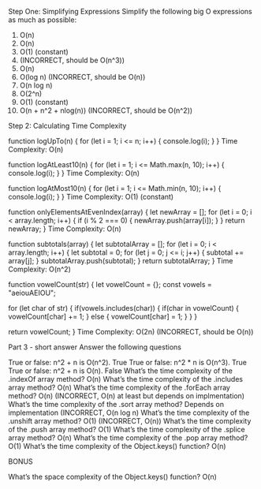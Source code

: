 Step One: Simplifying Expressions
Simplify the following big O expressions as much as possible:
1) O(n)
2) O(n)
3) O(1) (constant)
4) (INCORRECT, should be O(n^3))
5) O(n)
6) O(log n) (INCORRECT, should be O(n))
7) O(n log n)
8) O(2^n)
9) O(1) (constant)
10) O(n + n^2 + nlog(n)) (INCORRECT, should be O(n^2))

Step 2: Calculating Time Complexity

function logUpTo(n) {
  for (let i = 1; i <= n; i++) {
    console.log(i);
  }
}
Time Complexity: O(n)


function logAtLeast10(n) {
  for (let i = 1; i <= Math.max(n, 10); i++) {
    console.log(i);
  }
}
Time Complexity: O(n)


function logAtMost10(n) {
  for (let i = 1; i <= Math.min(n, 10); i++) {
    console.log(i);
  }
}
Time Complexity: O(1) (constant)


function onlyElementsAtEvenIndex(array) {
  let newArray = [];
  for (let i = 0; i < array.length; i++) {
    if (i % 2 === 0) {
      newArray.push(array[i]);
    }
  }
  return newArray;
}
Time Complexity: O(n)


function subtotals(array) {
  let subtotalArray = [];
  for (let i = 0; i < array.length; i++) {
    let subtotal = 0;
    for (let j = 0; j <= i; j++) {
      subtotal += array[j];
    }
    subtotalArray.push(subtotal);
  }
  return subtotalArray;
}
Time Complexity: O(n^2) 


function vowelCount(str) {
  let vowelCount = {};
  const vowels = "aeiouAEIOU";

  for (let char of str) {
    if(vowels.includes(char)) {
      if(char in vowelCount) {
        vowelCount[char] += 1;
      } else {
        vowelCount[char] = 1;
      }
    }
  }

  return vowelCount;
}
Time Complexity: O(2n) (INCORRECT, should be O(n))



Part 3 - short answer
Answer the following questions

True or false: n^2 + n is O(n^2). True
True or false: n^2 * n is O(n^3). True
True or false: n^2 + n is O(n). False
What’s the time complexity of the .indexOf array method? O(n)
What’s the time complexity of the .includes array method? O(n)
What’s the time complexity of the .forEach array method? O(n) (INCORRECT, O(n) at least but depends on implmentation)
What’s the time complexity of the .sort array method? Depends on implementation (INCORRECT, O(n log n)
What’s the time complexity of the .unshift array method? O(1) (INCORRECT, O(n))
What’s the time complexity of the .push array method? O(1)
What’s the time complexity of the .splice array method? O(n)
What’s the time complexity of the .pop array method? O(1)
What’s the time complexity of the Object.keys() function? O(n)

BONUS

What’s the space complexity of the Object.keys() function? O(n)
